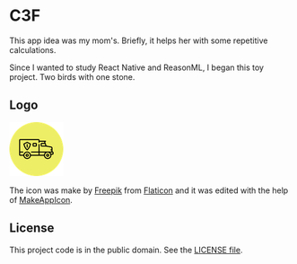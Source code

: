 # C3F

This app idea was my mom's. Briefly, it helps her with some repetitive calculations.

Since I wanted to study React Native and ReasonML, I began this toy project. Two birds with one stone.

## Logo

![Made with MakeAppIcon and Flaticon](./static/images/logo.png)

The icon was make by [Freepik][1] from [Flaticon][2] and it was edited with the help of [MakeAppIcon][3].

## License

This project code is in the public domain. See the [LICENSE file][4].

[1]: https://www.flaticon.com/authors/freepik
[2]: https://www.flaticon.com/free-icon/automobile_1785810
[3]: https://makeappicon.com
[4]: https://github.com/Nhanderu/c3f/blob/master/LICENSE
